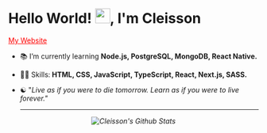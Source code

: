 <h1>Hello World! <img src="https://raw.githubusercontent.com/kaueMarques/kaueMarques/master/hi.gif" width="30px">,  I'm Cleisson</h1>

<p>
  <a href="https://cleisson.vercel.app" target="blank" style="color: red;">My Website</a>
</p> 


<!--- 🔭 I’m currently working on ...-->
- 📚 I’m currently learning <strong>Node.js, PostgreSQL, MongoDB, React Native.</strong>
- 👨‍💻 Skills:<strong> HTML, CSS, JavaScript, TypeScript, React, Next.js, SASS.</strong>
- ☯︎ "<em>Live as if you were to die tomorrow. Learn as if you were to live forever.<em>"
  
  ---
  
<div align="center">

![Cleisson's Github Stats](https://github-readme-stats.vercel.app/api?username=cleissonom&show_icons=true&theme=dark)
